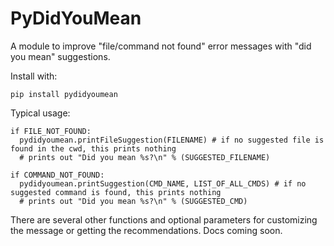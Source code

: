 # PyDidYouMean

A module to improve "file/command not found" error messages with "did you mean" suggestions.

Install with:

    pip install pydidyoumean

Typical usage:

    if FILE_NOT_FOUND:
      pydidyoumean.printFileSuggestion(FILENAME) # if no suggested file is found in the cwd, this prints nothing
      # prints out "Did you mean %s?\n" % (SUGGESTED_FILENAME)

    if COMMAND_NOT_FOUND:
      pydidyoumean.printSuggestion(CMD_NAME, LIST_OF_ALL_CMDS) # if no suggested command is found, this prints nothing
      # prints out "Did you mean %s?\n" % (SUGGESTED_CMD)

There are several other functions and optional parameters for customizing the message or getting the recommendations. Docs coming soon.
